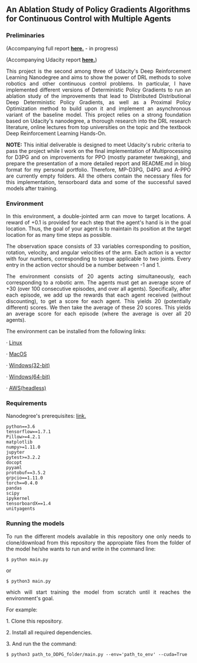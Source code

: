 ## An Ablation Study of Policy Gradients Algorithms for Continuous Control with Multiple Agents

### Preliminaries

<p align=justify>(Accompanying full report <a href=https://github.com/inigo-irigaray/Training-Robotic-Arms-DDPG-QRD3PG-PPO/blob/master/Report.md><b>here.</b></a> - in progress)
 
<p align=justify>(Accompanying Udacity report <a href=https://github.com/inigo-irigaray/Training-Robotic-Arms-DDPG-QRD3PG-PPO/blob/master/ReportUdacity.md><b>here.</b></a>)

<p align=justify>This project is the second among three of Udacity's Deep Reinforcement Learning Nanodegree and aims to show the power of DRL methods to solve robotics and other continuous control problems. In particular, I have implemented different versions of Deterministic Policy Gradients to run an ablation study of the improvements that lead to Distributed Distributional Deep Deterministic Policy Gradients, as well as a Proximal Policy Optimization method to build upon it and implement an asynchronous variant of the baseline model. This project relies on a strong foundation based on Udacity's nanodegree, a thorough research into the DRL research literature, online lectures from top universities on the topic and the textbook Deep Reinforcement Learning Hands-On.</p>

<p align=justify><b>NOTE:</b> This initial deliverable is designed to meet Udacity's rubric criteria to pass the project while I work on the final implementation of Multiprocessing for D3PG and on improvements for PPO (mostly parameter tweaking), and prepare the presentation of a more detailed report and README.md in blog format for my personal portfolio. Therefore, MP-D3PG, D4PG and A-PPO are currently empty folders. All the others contain the necessary files for this implementation, tensorboard data and some of the successful saved models after training.</p>

### Environment

<p align=justify>In this environment, a double-jointed arm can move to target locations. A reward of +0.1 is provided for each step that the agent's hand is in the goal location. Thus, the goal of your agent is to maintain its position at the target location for as many time steps as possible.</p>

<p align=justify>The observation space consists of 33 variables corresponding to position, rotation, velocity, and angular velocities of the arm. Each action is a vector with four numbers, corresponding to torque applicable to two joints. Every entry in the action vector should be a number between -1 and 1.</p>

<p align=justify> The environment consists of 20 agents acting simultaneously, each corresponding to a robotic arm. The agents must get an average score of +30 (over 100 consecutive episodes, and over all agents). Specifically, after each episode, we add up the rewards that each agent received (without discounting), to get a score for each agent. This yields 20 (potentially different) scores. We then take the average of these 20 scores. This yields an average score for each episode (where the average is over all 20 agents).</p>

<p align=justify>The environment can be installed from the following links:</p>
 
 · <a href=https://s3-us-west-1.amazonaws.com/udacity-drlnd/P2/Reacher/Reacher_Linux.zip>Linux</a>
 
 · <a href=https://s3-us-west-1.amazonaws.com/udacity-drlnd/P2/Reacher/Reacher.app.zip>MacOS</a>
 
 · <a href=https://s3-us-west-1.amazonaws.com/udacity-drlnd/P2/Reacher/Reacher_Windows_x86.zip>Windows(32-bit)</a>
 
 · <a href=https://s3-us-west-1.amazonaws.com/udacity-drlnd/P2/Reacher/Reacher_Windows_x86_64.zip>Windows(64-bit)</a>
 
 · <a href=https://s3-us-west-1.amazonaws.com/udacity-drlnd/P2/Reacher/Reacher_Linux_NoVis.zip>AWS(headless)</a>
 
 ### Requirements
 
 Nanodegree's prerequisites: <a href=https://github.com/udacity/deep-reinforcement-learning/#dependencies>link.</a>
 
    python==3.6
    tensorflow==1.7.1
    Pillow>=4.2.1
    matplotlib
    numpy>=1.11.0
    jupyter
    pytest>=3.2.2
    docopt
    pyyaml
    protobuf==3.5.2
    grpcio==1.11.0
    torch==0.4.0
    pandas
    scipy
    ipykernel
    tensorboardX==1.4
    unityagents

### Running the models

<p align=justify> To run the different models available in this repository one only needs to clone/download from this repository the appropiate files from the folder of the model he/she wants to run and write in the command line: </p>

    $ python main.py
or

    $ python3 main.py
    
<p align=justify> which will start training the model from scratch until it reaches the environment's goal.</p>

<p align=justify>For example:
<p align=justify>1. Clone this repository.</p>
<p align=justify>2. Install all required dependencies.</p>
<p align=justify>3. And run the the command:</p>
     
    $ python3 path_to_DDPG_folder/main.py --env='path_to_env' --cuda=True
